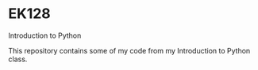 # EK128
Introduction to Python

This repository contains some of my code from my Introduction to Python class.
